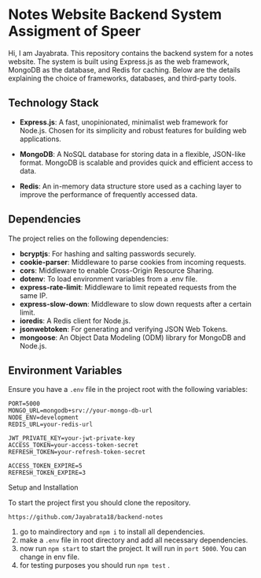 # Notes Website Backend System Assigment of Speer

Hi, I am Jayabrata. This repository contains the backend system for a notes website. The system is built using Express.js as the web framework, MongoDB as the database, and Redis for caching. Below are the details explaining the choice of frameworks, databases, and third-party tools.

## Technology Stack

- **Express.js**: A fast, unopinionated, minimalist web framework for Node.js. Chosen for its simplicity and robust features for building web applications.

- **MongoDB**: A NoSQL database for storing data in a flexible, JSON-like format. MongoDB is scalable and provides quick and efficient access to data.

- **Redis**: An in-memory data structure store used as a caching layer to improve the performance of frequently accessed data.

## Dependencies

The project relies on the following dependencies:

- **bcryptjs**: For hashing and salting passwords securely.
- **cookie-parser**: Middleware to parse cookies from incoming requests.
- **cors**: Middleware to enable Cross-Origin Resource Sharing.
- **dotenv**: To load environment variables from a .env file.
- **express-rate-limit**: Middleware to limit repeated requests from the same IP.
- **express-slow-down**: Middleware to slow down requests after a certain limit.
- **ioredis**: A Redis client for Node.js.
- **jsonwebtoken**: For generating and verifying JSON Web Tokens.
- **mongoose**: An Object Data Modeling (ODM) library for MongoDB and Node.js.

## Environment Variables

Ensure you have a `.env` file in the project root with the following variables:

<!-- ## Third-Party Tools

- **Puppeteer:** A headless browser automation tool. It is used for taking screenshots, generating previews, or any other browser-related automation tasks. -->

```env
PORT=5000
MONGO_URL=mongodb+srv://your-mongo-db-url
NODE_ENV=development
REDIS_URL=your-redis-url

JWT_PRIVATE_KEY=your-jwt-private-key
ACCESS_TOKEN=your-access-token-secret
REFRESH_TOKEN=your-refresh-token-secret

ACCESS_TOKEN_EXPIRE=5
REFRESH_TOKEN_EXPIRE=3
```

Setup and Installation

To start the project first you should clone the repository.

```
https://github.com/Jayabrata18/backend-notes
```

1. go to maindirectory and `npm i` to install all dependencies.
2. make a `.env` file in root directory and add all necessary dependencies.
3. now run `npm start` to start the project. It will run in `port 5000`. You can change in env file.
4. for testing purposes you should run `npm test` .
